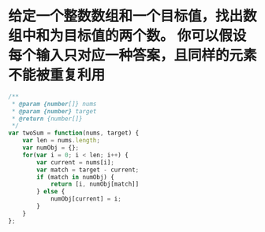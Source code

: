 # 给定一个整数数组和一个目标值，找出数组中和为目标值的两个数。 你可以假设每个输入只对应一种答案，且同样的元素不能被重复利用

```js
/**
 * @param {number[]} nums
 * @param {number} target
 * @return {number[]}
 */
var twoSum = function(nums, target) {
    var len = nums.length;
    var numObj = {};
    for(var i = 0; i < len; i++) {
        var current = nums[i];
        var match = target - current;
        if (match in numObj) {
            return [i, numObj[match]]
        } else {
            numObj[current] = i;
        }
    }
};
```
